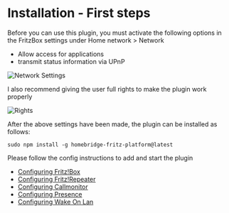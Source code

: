 # Installation - First steps

Before you can use this plugin, you must activate the following options in the FritzBox settings under Home network > Network

- Allow access for applications
- transmit status information via UPnP

<img src="https://github.com/SeydX/homebridge-fritz-platform/blob/master/docs/images/heimnetzfreigabe.png" align="center" alt="Network Settings">

I also recommend giving the user full rights to make the plugin work properly

<img src="https://github.com/SeydX/homebridge-fritz-platform/blob/master/docs/images/user_rights.jpg" align="center" alt="Rights">

After the above settings have been made, the plugin can be installed as follows:

```
sudo npm install -g homebridge-fritz-platform@latest
```

Please follow the config instructions to add and start the plugin

   * [Configuring Fritz!Box](https://github.com/SeydX/homebridge-fritz-platform/blob/master/docs/config/FritzBox.md)
   * [Configuring Fritz!Repeater](https://github.com/SeydX/homebridge-fritz-platform/blob/master/docs/config/Repeater.md)
   * [Configuring Callmonitor](https://github.com/SeydX/homebridge-fritz-platform/blob/master/docs/config/Callmonitor.md)
   * [Configuring Presence](https://github.com/SeydX/homebridge-fritz-platform/blob/master/docs/config/Presence.md)
   * [Configuring Wake On Lan](https://github.com/SeydX/homebridge-fritz-platform/blob/master/docs/config/WOL.md)
